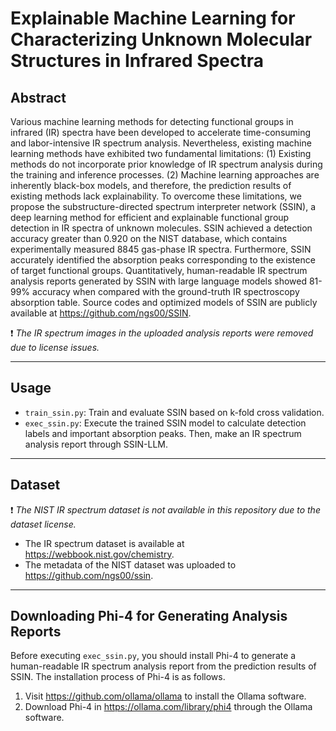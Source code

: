 # Explainable Machine Learning for Characterizing Unknown Molecular Structures in Infrared Spectra

## Abstract

Various machine learning methods for detecting functional groups in infrared (IR) spectra have been developed to accelerate time-consuming and labor-intensive IR spectrum analysis. Nevertheless, existing machine learning methods have exhibited two fundamental limitations: (1) Existing methods do not incorporate prior knowledge of IR spectrum analysis during the training and inference processes. (2) Machine learning approaches are inherently black-box models, and therefore, the prediction results of existing methods lack explainability. To overcome these limitations, we propose the substructure-directed spectrum interpreter network (SSIN), a deep learning method for efficient and explainable functional group detection in IR spectra of unknown molecules. SSIN achieved a detection accuracy greater than 0.920 on the NIST database, which contains experimentally measured 8845 gas-phase IR spectra. Furthermore, SSIN accurately identified the absorption peaks corresponding to the existence of target functional groups. Quantitatively, human-readable IR spectrum analysis reports generated by SSIN with large language models showed 81-99% accuracy when compared with the ground-truth IR spectroscopy absorption table. Source codes and optimized models of SSIN are publicly available at https://github.com/ngs00/SSIN.

:exclamation: *The IR spectrum images in the uploaded analysis reports were removed due to license issues.*

---

## Usage

- ``train_ssin.py``: Train and evaluate SSIN based on k-fold cross validation.
- ``exec_ssin.py``: Execute the trained SSIN model to calculate detection labels and important absorption peaks. Then, make an IR spectrum analysis report through SSIN-LLM.

---

## Dataset

:exclamation: *The NIST IR spectrum dataset is not available in this repository due to the dataset license.*

- The IR spectrum dataset is available at https://webbook.nist.gov/chemistry.
- The metadata of the NIST dataset was uploaded to https://github.com/ngs00/ssin.

---

## Downloading Phi-4 for Generating Analysis Reports
Before executing ``exec_ssin.py``, you should install Phi-4 to generate a human-readable IR spectrum analysis report from the prediction results of SSIN. The installation process of Phi-4 is as follows.

1. Visit https://github.com/ollama/ollama to install the Ollama software.
2. Download Phi-4 in https://ollama.com/library/phi4 through the Ollama software.
